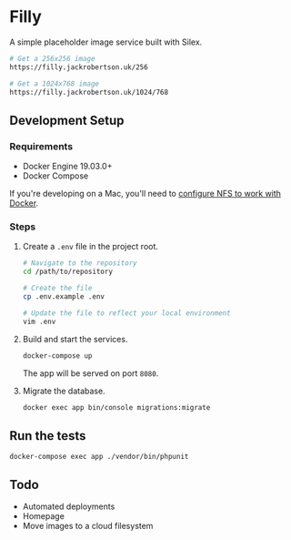 # Filly

A simple placeholder image service built with Silex.

```bash
# Get a 256x256 image
https://filly.jackrobertson.uk/256

# Get a 1024x768 image
https://filly.jackrobertson.uk/1024/768
```

## Development Setup

### Requirements

* Docker Engine 19.03.0+
* Docker Compose

If you're developing on a Mac, you'll need to [configure NFS to work with Docker](https://sean-handley.medium.com/how-to-set-up-docker-for-mac-with-native-nfs-145151458adc).

### Steps

1. Create a `.env` file in the project root.

    ```bash
    # Navigate to the repository
    cd /path/to/repository
   
    # Create the file
    cp .env.example .env
   
    # Update the file to reflect your local environment
    vim .env
    ```

2. Build and start the services.

    ```bash
    docker-compose up
    ```
   
   The app will be served on port `8080`.

3. Migrate the database.

    ```bash
    docker exec app bin/console migrations:migrate
    ```

## Run the tests

```
docker-compose exec app ./vendor/bin/phpunit
```

## Todo

* Automated deployments
* Homepage
* Move images to a cloud filesystem
